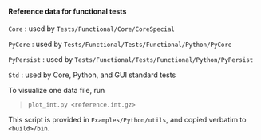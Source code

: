 #### Reference data for functional tests

`Core`
: used by `Tests/Functional/Core/CoreSpecial`

`PyCore`
: used by `Tests/Functional/Tests/Functional/Python/PyCore`

`PyPersist`
: used by `Tests/Functional/Tests/Functional/Python/PyPersist`

`Std`
: used by Core, Python, and GUI standard tests

To visualize one data file, run
> `plot_int.py <reference.int.gz>`

This script is provided in `Examples/Python/utils`, and copied verbatim to `<build>/bin`.
